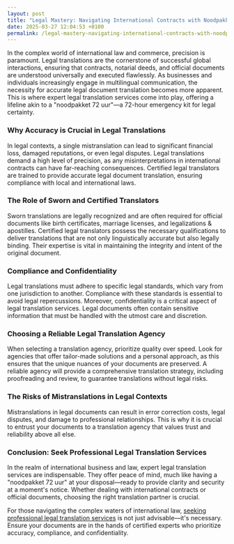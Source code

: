 ```yaml
---
layout: post
title: "Legal Mastery: Navigating International Contracts with Noodpakket 72 Uur"
date: 2025-03-27 12:04:53 +0100
permalink: /legal-mastery-navigating-international-contracts-with-noodpakket-72-uur/
---
```



In the complex world of international law and commerce, precision is paramount. Legal translations are the cornerstone of successful global interactions, ensuring that contracts, notarial deeds, and official documents are understood universally and executed flawlessly. As businesses and individuals increasingly engage in multilingual communication, the necessity for accurate legal document translation becomes more apparent. This is where expert legal translation services come into play, offering a lifeline akin to a "noodpakket 72 uur"—a 72-hour emergency kit for legal certainty.

### Why Accuracy is Crucial in Legal Translations

In legal contexts, a single mistranslation can lead to significant financial loss, damaged reputations, or even legal disputes. Legal translations demand a high level of precision, as any misinterpretations in international contracts can have far-reaching consequences. Certified legal translators are trained to provide accurate legal document translation, ensuring compliance with local and international laws.

### The Role of Sworn and Certified Translators

Sworn translations are legally recognized and are often required for official documents like birth certificates, marriage licenses, and legalizations & apostilles. Certified legal translators possess the necessary qualifications to deliver translations that are not only linguistically accurate but also legally binding. Their expertise is vital in maintaining the integrity and intent of the original document.

### Compliance and Confidentiality

Legal translations must adhere to specific legal standards, which vary from one jurisdiction to another. Compliance with these standards is essential to avoid legal repercussions. Moreover, confidentiality is a critical aspect of legal translation services. Legal documents often contain sensitive information that must be handled with the utmost care and discretion.

### Choosing a Reliable Legal Translation Agency

When selecting a translation agency, prioritize quality over speed. Look for agencies that offer tailor-made solutions and a personal approach, as this ensures that the unique nuances of your documents are preserved. A reliable agency will provide a comprehensive translation strategy, including proofreading and review, to guarantee translations without legal risks.

### The Risks of Mistranslations in Legal Contexts

Mistranslations in legal documents can result in error correction costs, legal disputes, and damage to professional relationships. This is why it is crucial to entrust your documents to a translation agency that values trust and reliability above all else.

### Conclusion: Seek Professional Legal Translation Services

In the realm of international business and law, expert legal translation services are indispensable. They offer peace of mind, much like having a "noodpakket 72 uur" at your disposal—ready to provide clarity and security at a moment's notice. Whether dealing with international contracts or official documents, choosing the right translation partner is crucial.

For those navigating the complex waters of international law, [seeking professional legal translation services](https://www.legaltranslations.be/) is not just advisable—it's necessary. Ensure your documents are in the hands of certified experts who prioritize accuracy, compliance, and confidentiality.